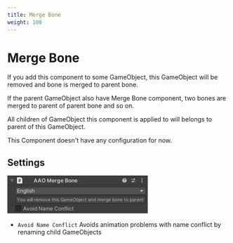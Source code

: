 ```yaml
---
title: Merge Bone
weight: 100
---
```


# Merge Bone

If you add this component to some GameObject, this GameObject will be removed and bone is merged to parent bone.

If the parent GameObject also have Merge Bone component, two bones are merged to parent of parent bone and so on.

All children of GameObject this component is applied to will belongs to parent of this GameObject.

This Component doesn't have any configuration for now.

## Settings

![component.png](component.png)

- `Avoid Name Conflict` Avoids animation problems with name conflict by renaming child GameObjects
